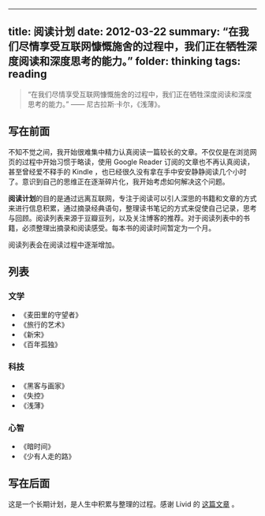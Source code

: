 --------------------
title: 阅读计划
date: 2012-03-22
summary: “在我们尽情享受互联网慷慨施舍的过程中，我们正在牺牲深度阅读和深度思考的能力。”
folder: thinking
tags: reading
--------------------

> “在我们尽情享受互联网慷慨施舍的过程中，我们正在牺牲深度阅读和深度思考的能力。” —— 尼古拉斯·卡尔，《浅薄》。

## 写在前面

不知不觉之间，我开始很难集中精力认真阅读一篇较长的文章。不仅仅是在浏览网页的过程中开始习惯于略读，使用 Google Reader 订阅的文章也不再认真阅读，甚至曾经爱不释手的 Kindle ，也已经很久没有拿在手中安安静静阅读几个小时了。意识到自己的思维正在逐渐碎片化，我开始考虑如何解决这个问题。

**阅读计划**的目的是通过远离互联网，专注于阅读可以引人深思的书籍和文章的方式来进行信息积累，通过摘录经典语句，整理读书笔记的方式来促使自己记录，思考与回顾。阅读列表来源于豆瓣豆列，以及关注博客的推荐。对于阅读列表中的书籍，必须整理出摘录和阅读感受。每本书的阅读时间暂定为一个月。

阅读列表会在阅读过程中逐渐增加。

## 列表

### 文学

- 《麦田里的守望者》
- 《旅行的艺术》
- 《新宋》
- 《百年孤独》

### 科技

- 《黑客与画家》
- 《失控》
- 《浅薄》

### 心智

- 《暗时间》
- 《少有人走的路》

## 写在后面

这是一个长期计划，是人生中积累与整理的过程。感谢 Livid 的 [这篇文章](http://livid.v2ex.com/essays/2012/01/24/a-letter-from-26-to-18/) 。
